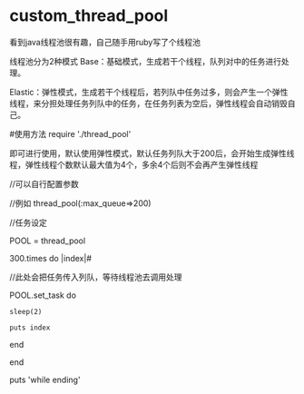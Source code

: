 # custom_thread_pool
看到java线程池很有趣，自己随手用ruby写了个线程池


线程池分为2种模式
Base：基础模式，生成若干个线程，队列对中的任务进行处理。

Elastic：弹性模式，生成若干个线程后，若列队中任务过多，则会产生一个弹性线程，来分担处理任务列队中的任务，在任务列表为空后，弹性线程会自动销毁自己。

#使用方法
require './thread_pool'

即可进行使用，默认使用弹性模式，默认任务列队大于200后，会开始生成弹性线程，弹性线程个数默认最大值为4个，多余4个后则不会再产生弹性线程

//可以自行配置参数

//例如 thread_pool(:max_queue=>200)

//任务设定

POOL = thread_pool

300.times do |index|#

  //此处会把任务传入列队，等待线程池去调用处理
  
  POOL.set_task do
  
    sleep(2)
    
    puts index
    
  end
  
end

puts 'while ending'
